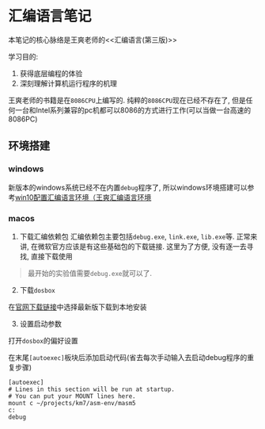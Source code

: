 # 汇编语言笔记

本笔记的核心脉络是王爽老师的<<汇编语言(第三版)>>

学习目的:
1. 获得底层编程的体验
2. 深刻理解计算机运行程序的机理

王爽老师的书籍是在`8086CPU`上编写的. 纯粹的`8086CPU`现在已经不存在了, 但是任何一台和Intel系列兼容的pc机都可以8086的方式进行工作(可以当做一台高速的8086PC)

## 环境搭建

### windows
新版本的windows系统已经不在内置`debug`程序了, 所以windows环境搭建可以参考[win10配置汇编语言环境（王爽汇编语言环境](https://blog.csdn.net/qq_19782019/article/details/88913885)


### macos

1. 下载汇编依赖包
汇编依赖包主要包括`debug.exe`, `link.exe`, `lib.exe`等. 正常来讲, 在微软官方应该是有这些基础包的下载链接. 这里为了方便, 没有逐一去寻找, 直接下载使用

> 最开始的实验值需要`debug.exe`就可以了.

2. 下载`dosbox`

在[官网下载链接](https://www.dosbox.com/download.php?main=1)中选择最新版下载到本地安装


3. 设置启动参数

打开`dosbox`的偏好设置

在末尾`[autoexec]`板块后添加启动代码(省去每次手动输入去启动debug程序的重复步骤)
```shell
[autoexec]
# Lines in this section will be run at startup.
# You can put your MOUNT lines here.
mount c ~/projects/km7/asm-env/masm5
c:
debug
```